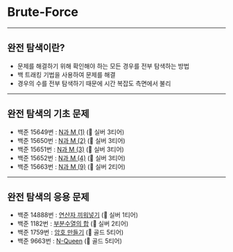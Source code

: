 # Brute-Force

-----
## 완전 탐색이란?
* 문제를 해결하기 위해 확인해야 하는 모든 경우를 전부 탐색하는 방법   
* 백 트래킹 기법을 사용하여 문제를 해결   
* 경우의 수를 전부 탐색하기 때문에 시간 복잡도 측면에서 불리   

---
## 완전 탐색의 기초 문제
* 백준 15649번 : [N과 M (1)](https://www.acmicpc.net/problem/15649) (🥈 실버 3티어)
* 백준 15650번 : [N과 M (2)](https://www.acmicpc.net/problem/15650) (🥈 실버 3티어)
* 백준 15651번 : [N과 M (3)](https://www.acmicpc.net/problem/15651) (🥈 실버 3티어)
* 백준 15652번 : [N과 M (4)](https://www.acmicpc.net/problem/15652) (🥈 실버 3티어)
* 백준 15663번 : [N과 M (9)](https://www.acmicpc.net/problem/15663) (🥈 실버 2티어)

---
## 완전 탐색의 응용 문제
* 백준 14888번 : [연산자 끼워넣기](https://www.acmicpc.net/problem/14888) (🥈 실버 1티어)
* 백준 1182번 : [부분수열의 합](https://www.acmicpc.net/problem/1182) (🥈 실버 2티어)
* 백준 1759번 : [암호 만들기](https://www.acmicpc.net/problem/1759) (🥇 골드 5티어)
* 백준 9663번 : [N-Queen](https://www.acmicpc.net/problem/9663) (🥇 골드 5티어)
